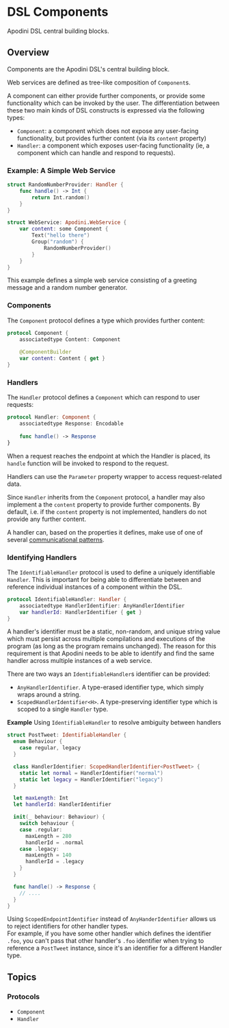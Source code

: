 # DSL Components

Apodini DSL central building blocks.

<!--
                  
This source file is part of the Apodini open source project

SPDX-FileCopyrightText: 2019-2021 Paul Schmiedmayer and the Apodini project authors (see CONTRIBUTORS.md) <paul.schmiedmayer@tum.de>

SPDX-License-Identifier: MIT
             
-->

## Overview

Components are the Apodini DSL's central building block.

Web services are defined as tree-like composition of `Component`s.

A component can either provide further components, or provide some functionality which can be invoked by the user.
The differentiation between these two main kinds of DSL constructs is expressed via the following types:

- `Component`: a component which does not expose any user-facing functionality, but provides further content (via its `content` property)
- `Handler`: a component which exposes user-facing functionality (ie, a component which can handle and respond to requests).

### Example: A Simple Web Service

```swift
struct RandomNumberProvider: Handler {
    func handle() -> Int {
        return Int.random()
    }
}

struct WebService: Apodini.WebService {
    var content: some Component {
        Text("hello there")
        Group("random") {
            RandomNumberProvider()
        }
    }
}
```

This example defines a simple web service consisting of a greeting message and a random number generator.

### Components

The `Component` protocol defines a type which provides further content:

```swift
protocol Component {
    associatedtype Content: Component
    
    @ComponentBuilder
    var content: Content { get }
}
```

### Handlers

The `Handler` protocol defines a `Component` which can respond to user requests:

```swift
protocol Handler: Component {
    associatedtype Response: Encodable
    
    func handle() -> Response
}
```

When a request reaches the endpoint at which the Handler is placed, its `handle` function will be invoked to respond to the request.

Handlers can use the ``Parameter`` property wrapper to access request-related data.

Since `Handler` inherits from the `Component` protocol, a handler may also implement a the `content` property to provide further components. By default, i.e. if the `content` property is not implemented, handlers do not provide any further content.

A handler can, based on the properties it defines, make use of one of several [communicational patterns](https://github.com/Apodini/Apodini/tree/develop/Documentation/Communicational%20Patterns).



### Identifying Handlers


The `IdentifiableHandler` protocol is used to define a uniquely identifiable `Handler`.
This is important for being able to differentiate between and reference individual instances of a component within the DSL.

```swift
protocol IdentifiableHandler: Handler {
    associatedtype HandlerIdentifier: AnyHandlerIdentifier
    var handlerId: HandlerIdentifier { get }
}
```

A handler's identifier must be a static, non-random, and unique string value which must persist across multiple compilations and executions of the program (as long as the program remains unchanged). The reason for this requirement is that Apodini needs to be able to identify and find the same handler across multiple instances of a web service.

There are two ways an `IdentifiableHandler`s identifier can be provided:

- `AnyHandlerIdentifier`. A type-erased identifier type, which simply wraps around a string.
- `ScopedHandlerIdentifier<H>`. A type-preserving identifier type which is scoped to a single `Handler` type.


**Example** Using `IdentifiableHandler` to resolve ambiguity between handlers

```swift
struct PostTweet: IdentifiableHandler {
  enum Behaviour {
    case regular, legacy
  }

  class HandlerIdentifier: ScopedHandlerIdentifier<PostTweet> {
    static let normal = HandlerIdentifier("normal")
    static let legacy = HandlerIdentifier("legacy")
  }

  let maxLength: Int
  let handlerId: HandlerIdentifier

  init(_ behaviour: Behaviour) {
    switch behaviour {
    case .regular:
      maxLength = 280
      handlerId = .normal
    case .legacy:
      maxLength = 140
      handlerId = .legacy
    }
  }

  func handle() -> Response {
    // ....
  }
}
```

Using `ScopedEndpointIdentifier` instead of `AnyHanderIdentifier` allows us to reject identifiers for other handler types.  
For example, if you have some other handler which defines the identifier `.foo`, you can't pass that other handler's `.foo` identifier when trying to reference a `PostTweet` instance, since it's an identifier for a different Handler type.

## Topics

### Protocols

- ``Component``
- ``Handler``
